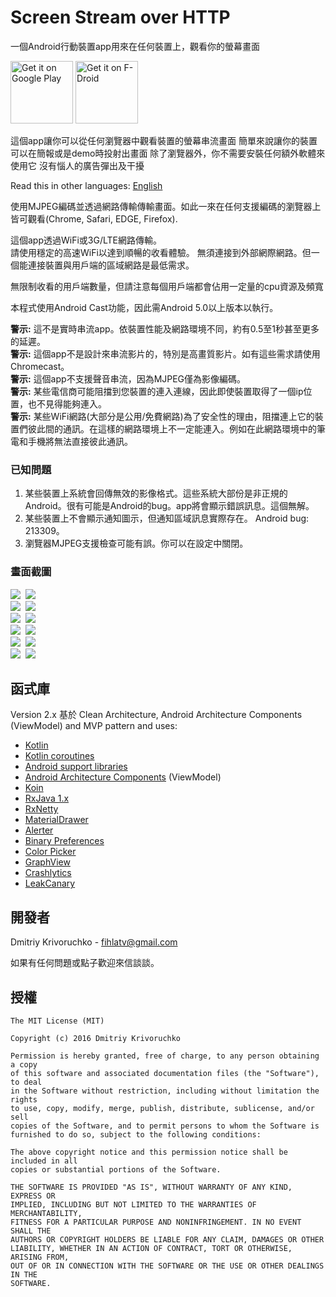 # Screen Stream over HTTP
一個Android行動裝置app用來在任何裝置上，觀看你的螢幕畫面

<a href='https://play.google.com/store/apps/details?id=info.dvkr.screenstream'>
<img alt='Get it on Google Play' src='https://play.google.com/intl/en_us/badges/images/generic/en_badge_web_generic.png' height="100"/></a>
<a href="https://f-droid.org/packages/info.dvkr.screenstream/" target="_blank">
<img src="https://f-droid.org/badge/get-it-on.png" alt="Get it on F-Droid" height="100"/></a>

這個app讓你可以從任何瀏覽器中觀看裝置的螢幕串流畫面
簡單來說讓你的裝置可以在簡報或是demo時投射出畫面
除了瀏覽器外，你不需要安裝任何額外軟體來使用它
沒有惱人的廣告彈出及干擾

Read this in other languages: [English](README.md)

使用MJPEG編碼並透過網路傳輸傳輸畫面。如此一來在任何支援編碼的瀏覽器上皆可觀看(Chrome, Safari, EDGE, Firefox).

這個app透過WiFi或3G/LTE網路傳輸。<br>
請使用穩定的高速WiFi以達到順暢的收看體驗。
無須連接到外部網際網路。但一個能連接裝置與用戶端的區域網路是最低需求。

無限制收看的用戶端數量，但請注意每個用戶端都會佔用一定量的cpu資源及頻寬

本程式使用Android Cast功能，因此需Android 5.0以上版本以執行。

**警示:** 這不是實時串流app。依裝置性能及網路環境不同，約有0.5至1秒甚至更多的延遲。<br>
**警示:** 這個app不是設計來串流影片的，特別是高畫質影片。如有這些需求請使用Chromecast。<br>
**警示:** 這個app不支援聲音串流，因為MJPEG僅為影像編碼。<br>
**警示:** 某些電信商可能阻擋到您裝置的連入連線，因此即使裝置取得了一個ip位置，也不見得能夠連入。<br>
**警示:** 某些WiFi網路(大部分是公用/免費網路)為了安全性的理由，阻擋連上它的裝置們彼此間的通訊。在這樣的網路環境上不一定能連入。例如在此網路環境中的筆電和手機將無法直接彼此通訊。

### 已知問題

1. 某些裝置上系統會回傳無效的影像格式。這些系統大部份是非正規的Android。很有可能是Android的bug。app將會顯示錯誤訊息。這個無解。
2. 某些裝置上不會顯示通知圖示，但通知區域訊息實際存在。 Android bug: 213309。
3. 瀏覽器MJPEG支援檢查可能有誤。你可以在設定中關閉。

### 畫面截圖

![](screenshots/screenshot_1.png)&nbsp;
![](screenshots/screenshot_2.png)<br>
![](screenshots/screenshot_3.png)&nbsp;
![](screenshots/screenshot_4.png)<br>
![](screenshots/screenshot_5.png)&nbsp;
![](screenshots/screenshot_6.png)<br>
![](screenshots/screenshot_7.png)&nbsp;
![](screenshots/screenshot_8.png)<br>
![](screenshots/screenshot_9.png)&nbsp;
![](screenshots/screenshot_10.png)<br>
![](screenshots/screenshot_11.png)&nbsp;
![](screenshots/screenshot_12.png)

## 函式庫

Version 2.x 基於 Clean Architecture, Android Architecture Components (ViewModel) and MVP pattern and uses:
* [Kotlin](https://kotlinlang.org)
* [Kotlin coroutines](https://github.com/Kotlin/kotlinx.coroutines)
* [Android support libraries](https://developer.android.com/topic/libraries/support-library/index.html)
* [Android Architecture Components](https://developer.android.com/topic/libraries/architecture/index.html) (ViewModel)
* [Koin](https://github.com/Ekito/koin)
* [RxJava 1.x](https://github.com/ReactiveX/RxJava/tree/1.x)
* [RxNetty](https://github.com/ReactiveX/RxNetty)
* [MaterialDrawer](https://github.com/mikepenz/MaterialDrawer)
* [Alerter](https://github.com/Tapadoo/Alerter)
* [Binary Preferences](https://github.com/iamironz/binaryprefs)
* [Color Picker](https://github.com/jrummyapps/colorpicker)
* [GraphView](https://github.com/appsthatmatter/GraphView)
* [Crashlytics](https://try.crashlytics.com/)
* [LeakCanary](https://github.com/square/leakcanary)


## 開發者

Dmitriy Krivoruchko - <fihlatv@gmail.com>

如果有任何問題或點子歡迎來信談談。

## 授權

```
The MIT License (MIT)

Copyright (c) 2016 Dmitriy Krivoruchko

Permission is hereby granted, free of charge, to any person obtaining a copy
of this software and associated documentation files (the "Software"), to deal
in the Software without restriction, including without limitation the rights
to use, copy, modify, merge, publish, distribute, sublicense, and/or sell
copies of the Software, and to permit persons to whom the Software is
furnished to do so, subject to the following conditions:

The above copyright notice and this permission notice shall be included in all
copies or substantial portions of the Software.

THE SOFTWARE IS PROVIDED "AS IS", WITHOUT WARRANTY OF ANY KIND, EXPRESS OR
IMPLIED, INCLUDING BUT NOT LIMITED TO THE WARRANTIES OF MERCHANTABILITY,
FITNESS FOR A PARTICULAR PURPOSE AND NONINFRINGEMENT. IN NO EVENT SHALL THE
AUTHORS OR COPYRIGHT HOLDERS BE LIABLE FOR ANY CLAIM, DAMAGES OR OTHER
LIABILITY, WHETHER IN AN ACTION OF CONTRACT, TORT OR OTHERWISE, ARISING FROM,
OUT OF OR IN CONNECTION WITH THE SOFTWARE OR THE USE OR OTHER DEALINGS IN THE
SOFTWARE.
```
